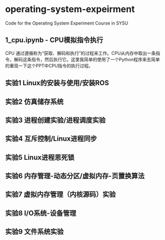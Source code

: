 # operating-system-expeirment
Code for the Operating System Experiment Course in SYSU

## 1_cpu.ipynb - CPU模拟指令执行
CPU 通过遵循称为“获取、解码和执行”的过程来工作。CPU从内存中取出一条指令，解码这条指令，然后执行它。这里我简单的使用了一个Python程序来去简单的重现一下这个PPT中CPU指令的执行过程。

## 实验1 Linux的安装与使用/安装ROS

## 实验2 仿真储存系统
## 实验3 进程创建实验/进程调度实验
## 实验4 互斥控制/Linux进程同步
## 实验5 Linux进程思死锁
## 实验6 内存管理-动态分区/虚拟内存-页置换算法
## 实验7 虚拟内存管理（内核源码）实验
## 实验8 I/O系统-设备管理
## 实验9 文件系统实验

